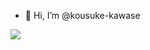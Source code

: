- 👋 Hi, I’m @kousuke-kawase

![](https://github-profile-summary-cards.vercel.app/api/cards/profile-details?username=kousuke-kawase&theme=2077)

<!---
kousuke-kawase/kousuke-kawase is a ✨ special ✨ repository because its `README.md` (this file) appears on your GitHub profile.
You can click the Preview link to take a look at your changes.
--->
